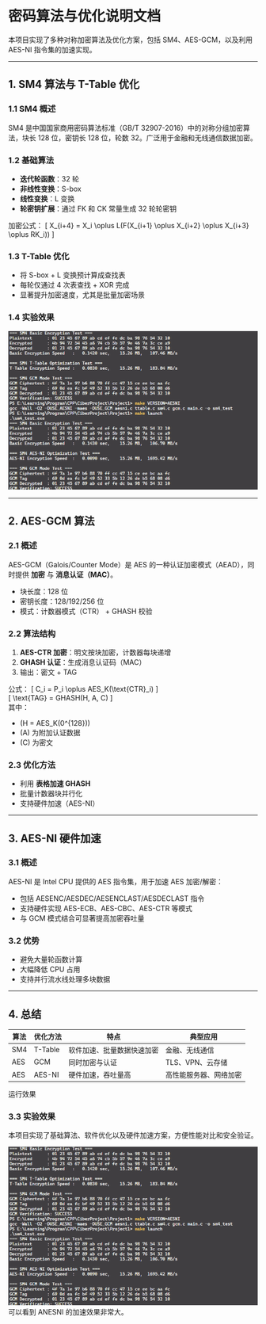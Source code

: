 # 密码算法与优化说明文档

本项目实现了多种对称加密算法及优化方案，包括 SM4、AES-GCM，以及利用 AES-NI 指令集的加速实现。  

---

## 1. SM4 算法与 T-Table 优化

### 1.1 SM4 概述
SM4 是中国国家商用密码算法标准（GB/T 32907-2016）中的对称分组加密算法，块长 128 位，密钥长 128 位，轮数 32。广泛用于金融和无线通信数据加密。

### 1.2 基础算法
- **迭代轮函数**：32 轮
- **非线性变换**：S-box
- **线性变换**：L 变换
- **轮密钥扩展**：通过 FK 和 CK 常量生成 32 轮轮密钥

加密公式：
\[
X_{i+4} = X_i \oplus L(F(X_{i+1} \oplus X_{i+2} \oplus X_{i+3} \oplus RK_i))
\]

### 1.3 T-Table 优化
- 将 S-box + L 变换预计算成查找表
- 每轮仅通过 4 次表查找 + XOR 完成
- 显著提升加密速度，尤其是批量加密场景

### 1.4 实验效果
![SM4实验效果](Pics/1.png)

---

## 2. AES-GCM 算法

### 2.1 概述
AES-GCM（Galois/Counter Mode）是 AES 的一种认证加密模式（AEAD），同时提供 **加密** 与 **消息认证（MAC）**。  
- 块长度：128 位  
- 密钥长度：128/192/256 位  
- 模式：计数器模式（CTR） + GHASH 校验  

### 2.2 算法结构
1. **AES-CTR 加密**：明文按块加密，计数器每块递增  
2. **GHASH 认证**：生成消息认证码（MAC）  
3. 输出：密文 + TAG

公式：
\[
C_i = P_i \oplus AES_K(\text{CTR}_i)
\]  
\[
\text{TAG} = GHASH(H, A, C)
\]  
其中：
- \(H = AES_K(0^{128})\)
- \(A\) 为附加认证数据
- \(C\) 为密文

### 2.3 优化方法
- 利用 **表格加速 GHASH**  
- 批量计数器块并行化  
- 支持硬件加速（AES-NI）

---

## 3. AES-NI 硬件加速

### 3.1 概述
AES-NI 是 Intel CPU 提供的 AES 指令集，用于加速 AES 加密/解密：
- 包括 AESENC/AESDEC/AESENCLAST/AESDECLAST 指令
- 支持硬件实现 AES-ECB、AES-CBC、AES-CTR 等模式
- 与 GCM 模式结合可显著提高加密吞吐量

### 3.2 优势
- 避免大量轮函数计算
- 大幅降低 CPU 占用
- 支持并行流水线处理多块数据


---

## 4. 总结

| 算法 | 优化方法 | 特点 | 典型应用 |
|------|-----------|------|-----------|
| SM4 | T-Table | 软件加速、批量数据快速加密 | 金融、无线通信 |
| AES | GCM | 同时加密与认证 | TLS、VPN、云存储 |
| AES | AES-NI | 硬件加速，吞吐量高 | 高性能服务器、网络加密 |

运行效果


### 3.3 实验效果
本项目实现了基础算法、软件优化以及硬件加速方案，方便性能对比和安全验证。

![实验效果](Pics/1.png)
可以看到 ANESNI 的加速效果非常大。

